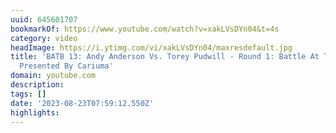 ```yaml
---
uuid: 645601707
bookmarkOf: https://www.youtube.com/watch?v=xakLVsDYn04&t=4s
category: video
headImage: https://i.ytimg.com/vi/xakLVsDYn04/maxresdefault.jpg
title: 'BATB 13: Andy Anderson Vs. Torey Pudwill - Round 1: Battle At The Berrics
  Presented By Cariuma'
domain: youtube.com
description: 
tags: []
date: '2023-08-23T07:59:12.550Z'
highlights: 
---
```





